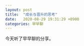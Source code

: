 ```yaml
---
layout: post
title:  "成长与晋升的思考"
date:   2020-08-29 19:31:29 +0900
categories: 早早聊
---
```

今天听了早早聊的分享。